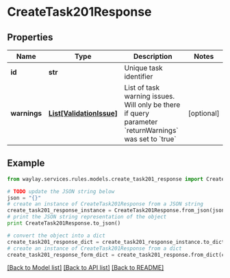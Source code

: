 # CreateTask201Response


## Properties

Name | Type | Description | Notes
------------ | ------------- | ------------- | -------------
**id** | **str** | Unique task identifier | 
**warnings** | [**List[ValidationIssue]**](ValidationIssue.md) | List of task warning issues. Will only be there if query parameter &#x60;returnWarnings&#x60; was set to &#x60;true&#x60; | [optional] 

## Example

```python
from waylay.services.rules.models.create_task201_response import CreateTask201Response

# TODO update the JSON string below
json = "{}"
# create an instance of CreateTask201Response from a JSON string
create_task201_response_instance = CreateTask201Response.from_json(json)
# print the JSON string representation of the object
print CreateTask201Response.to_json()

# convert the object into a dict
create_task201_response_dict = create_task201_response_instance.to_dict()
# create an instance of CreateTask201Response from a dict
create_task201_response_form_dict = create_task201_response.from_dict(create_task201_response_dict)
```
[[Back to Model list]](../README.md#documentation-for-models) [[Back to API list]](../README.md#documentation-for-api-endpoints) [[Back to README]](../README.md)


